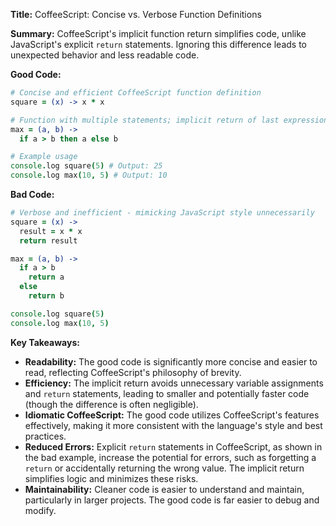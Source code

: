 **Title:** CoffeeScript: Concise vs. Verbose Function Definitions

**Summary:**  CoffeeScript's implicit function return simplifies code, unlike JavaScript's explicit `return` statements.  Ignoring this difference leads to unexpected behavior and less readable code.


**Good Code:**

```coffeescript
# Concise and efficient CoffeeScript function definition
square = (x) -> x * x

# Function with multiple statements; implicit return of last expression
max = (a, b) ->
  if a > b then a else b

# Example usage
console.log square(5) # Output: 25
console.log max(10, 5) # Output: 10
```

**Bad Code:**

```coffeescript
# Verbose and inefficient - mimicking JavaScript style unnecessarily
square = (x) ->
  result = x * x
  return result

max = (a, b) ->
  if a > b
    return a
  else
    return b

console.log square(5)
console.log max(10, 5)
```


**Key Takeaways:**

* **Readability:** The good code is significantly more concise and easier to read, reflecting CoffeeScript's philosophy of brevity.
* **Efficiency:**  The implicit return avoids unnecessary variable assignments and `return` statements, leading to smaller and potentially faster code (though the difference is often negligible).
* **Idiomatic CoffeeScript:**  The good code utilizes CoffeeScript's features effectively, making it more consistent with the language's style and best practices.
* **Reduced Errors:** Explicit `return` statements in CoffeeScript, as shown in the bad example, increase the potential for errors, such as forgetting a `return` or accidentally returning the wrong value.  The implicit return simplifies logic and minimizes these risks.
* **Maintainability:** Cleaner code is easier to understand and maintain, particularly in larger projects.  The good code is far easier to debug and modify.

